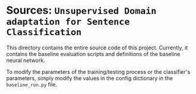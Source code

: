 # Sources: `Unsupervised Domain adaptation for Sentence Classification`

This directory contains the entire source code of this project. Currently, it contains the baseline evaluation scripts and definitions of the baseline neural network.

To modify the parameters of the training/testing process or the classifier's parameters, simply modify the values in the config dictionary in the `baseline_run.py` file.